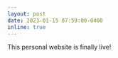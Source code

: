 ```yaml
---
layout: post
date: 2023-01-15 07:59:00-0400
inline: true
---
```


This personal website is finally live!
